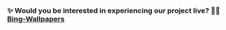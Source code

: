 ### ✨ Would you be interested in experiencing our project live? 🚀👀 <a href="https://maliknaseerahmed.github.io/Bing-Wallpapers" target="_blank">Bing-Wallpapers</a>
